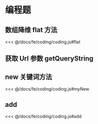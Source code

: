 # 编程题

## 数组降维 flat 方法
<<< @/docs/fe/coding/coding.js#flat

## 获取 Url 参数 getQueryString

## new 关键词方法
<<< @/docs/fe/coding/coding.js#myNew


##  add

<<< @/docs/fe/coding/coding.js#add

